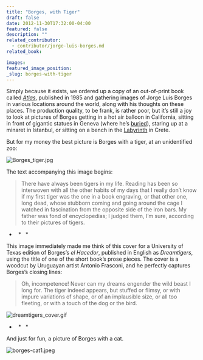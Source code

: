 ```yaml
---
title: "Borges, with Tiger"
draft: false
date: 2012-11-30T17:32:00-04:00
featured: false
description: ""
related_contributor:
  - contributor/jorge-luis-borges.md
related_book:

images:
featured_image_position: 
_slug: borges-with-tiger
---
```


Simply because it exists, we ordered up a copy of an out-of-print book called [_Atlas_](http://www.amazon.com/Atlas-Jorge-Luis-Borges/dp/0525243445/ref=sr_1_1?ie=UTF8&qid=1354296856&sr=8-1&keywords=borges+atlas), published in 1985 and gathering images of Jorge Luis Borges in various locations around the world, along with his thoughts on these places. The production quality, to be frank, is rather poor, but it’s still a joy to look at pictures of Borges getting in a hot air balloon in California, sitting in front of gigantic statues in Geneva (where he’s [buried](http://www.gettyimages.com/detail/news-photo/the-tombstone-of-argentinian-writer-jorge-luis-borges-in-news-photo/84737062)), staring up at a minaret in Istanbul, or sitting on a bench in the [Labyrinth](http://ndbooks.com/book/labyrinths) in Crete.

But for my money the best picture is Borges with a tiger, at an unidentified zoo:

![Borges_tiger.jpg](http://ndbooks.com/images/journal/Borges_tiger.jpg)

The text accompanying this image begins:

> There have always been tigers in my life. Reading has been so interwoven with all the other habits of my days that I really don’t know if my first tiger was the one in a book engraving, or that other one, long dead, whose stubborn coming and going around the cage I watched in fascination from the opposite side of the iron bars. My father was fond of encyclopedias; I judged them, I’m sure, according to their pictures of tigers.

*   *   *

This image immediately made me think of this cover for a University of Texas edition of Borges’s _el Hacedor_, published in English as _Dreamtigers_, using the title of one of the short book’s prose pieces. The cover is a woodcut by Uruguayan artist Antonio Frasconi, and he perfectly captures Borges’s closing lines:

> Oh, incompetence! Never can my dreams engender the wild beast I long for. The tiger indeed appears, but stuffed or flimsy, or with impure variations of shape, or of an implausible size, or all too fleeting, or with a touch of the dog or the bird.

![dreamtigers_cover.gif](http://ndbooks.com/images/journal/dreamtigers_cover.gif)

*   *   *

And just for fun, a picture of Borges with a cat. 

![borges-cat1.jpeg](http://ndbooks.com/images/journal/borges-cat1.jpeg)

